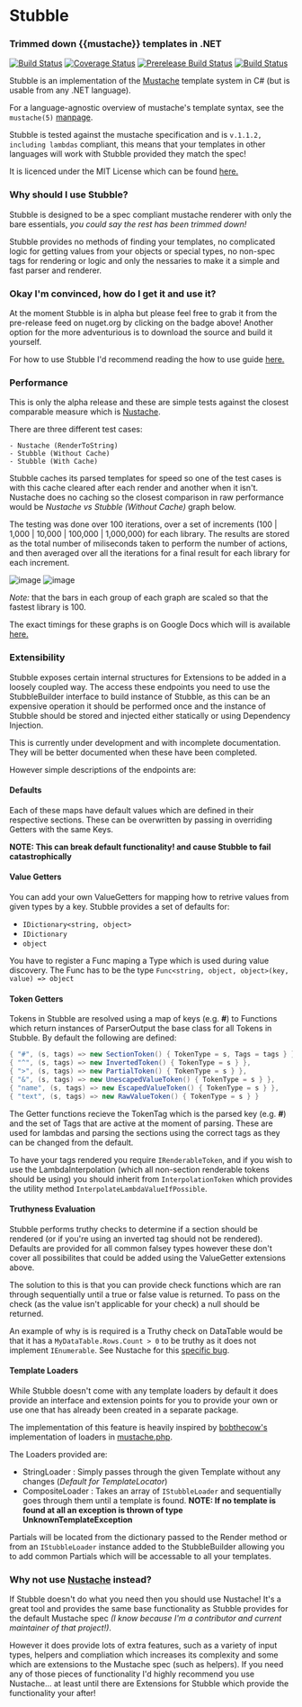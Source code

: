 # Stubble
### Trimmed down {{mustache}} templates in .NET
[![Build Status](https://img.shields.io/appveyor/ci/Romanx/Stubble.svg?style=flat-square)](https://ci.appveyor.com/project/Romanx/stubble/)
[![Coverage Status](https://img.shields.io/coveralls/Romanx/Stubble.svg?style=flat-square)](https://coveralls.io/r/Romanx/Stubble)
[![Prerelease Build Status](https://img.shields.io/nuget/vpre/Stubble.Core.svg?style=flat-square&label=nuget%20pre)](https://www.nuget.org/packages/Stubble.Core/)
[![Build Status](https://img.shields.io/nuget/v/Stubble.Core.svg?style=flat-square)](https://www.nuget.org/packages/Stubble.Core/)

Stubble is an implementation of the [Mustache](http://mustache.github.com/) template system in C# (but is usable from any .NET language).

For a language-agnostic overview of mustache's template syntax, see the `mustache(5)` [manpage](http://mustache.github.com/mustache.5.html).

Stubble is tested against the mustache specification and is `v.1.1.2, including lambdas` compliant, this means that your templates in other languages will work with Stubble provided they match the spec!

It is licenced under the MIT License which can be found [here.](/licence.md)

### Why should I use Stubble?
Stubble is designed to be a spec compliant mustache renderer with only the bare essentials, *you could say the rest has been trimmed down!*

Stubble provides no methods of finding your templates, no complicated logic for getting values from your objects or special types, no non-spec tags for rendering or logic and only the nessaries to make it a simple and fast parser and renderer.

### Okay I'm convinced, how do I get it and use it?
At the moment Stubble is in alpha but please feel free to grab it from the pre-release feed on nuget.org by clicking on the badge above! Another option for the more adventurious is to download the source and build it yourself.

For how to use Stubble I'd recommend reading the how to use guide [here.](https://github.com/Romanx/Stubble/wiki)

### Performance
This is only the alpha release and these are simple tests against the closest comparable measure which is [Nustache](https://github.com/jdiamond/Nustache/).

There are three different test cases:

	- Nustache (RenderToString)
	- Stubble (Without Cache)
	- Stubble (With Cache)

Stubble caches its parsed templates for speed so one of the test cases is with this cache cleared after each render and another when it isn't. Nustache does no caching so the closest comparison in raw performance would be *Nustache vs Stubble (Without Cache)* graph below.

The testing was done over 100 iterations, over a set of increments (100 | 1,000 | 10,000 | 100,000 | 1,000,000) for each library. The results are stored as the total number of miliseconds taken to perform the number of actions, and then averaged over all the iterations for a final result for each library for each increment.

![image](https://docs.google.com/spreadsheets/d/1QRKCy1GkwvI-pZqQaqcEHRHxWTRkz0aFXSt4O-zgOIk/pubchart?oid=1781166596&format=image)
![image](https://docs.google.com/spreadsheets/d/1QRKCy1GkwvI-pZqQaqcEHRHxWTRkz0aFXSt4O-zgOIk/pubchart?oid=306204948&format=image)

*Note:* that the bars in each group of each graph are scaled so that the fastest library is 100.

The exact timings for these graphs is on Google Docs which will is available [here.](https://docs.google.com/spreadsheets/d/1QRKCy1GkwvI-pZqQaqcEHRHxWTRkz0aFXSt4O-zgOIk/edit?usp=sharing)

### Extensibility
Stubble exposes certain internal structures for Extensions to be added in a loosely coupled way. The access these endpoints you need to use the StubbleBuilder interface to build instance of Stubble, as this can be an expensive operation it should be performed once and the instance of Stubble should be stored and injected either statically or using Dependency Injection.

This is currently under development and with incomplete documentation. 
They will be better documented when these have been completed.

However simple descriptions of the endpoints are:

#### Defaults
Each of these maps have default values which are defined in their respective sections. These can be overwritten by passing in overriding Getters with the same Keys. 

**NOTE: This can break default functionality! and cause Stubble to fail catastrophically**

#### Value Getters
You can add your own ValueGetters for mapping how to retrive values from given types by a key. Stubble provides a set of defaults for:

- `IDictionary<string, object>`
- `IDictionary`
- `object`

You have to register a Func maping a Type which is used during value discovery. The Func has to be the type `Func<string, object, object>(key, value) => object`

#### Token Getters
Tokens in Stubble are resolved using a map of keys (e.g. **#**) to Functions which return instances of ParserOutput the base class for all Tokens in Stubble. By default the following are defined:
```csharp
{ "#", (s, tags) => new SectionToken() { TokenType = s, Tags = tags } },
{ "^", (s, tags) => new InvertedToken() { TokenType = s } },
{ ">", (s, tags) => new PartialToken() { TokenType = s } },
{ "&", (s, tags) => new UnescapedValueToken() { TokenType = s } },
{ "name", (s, tags) => new EscapedValueToken() { TokenType = s } },
{ "text", (s, tags) => new RawValueToken() { TokenType = s } }
```

The Getter functions recieve the TokenTag which is the parsed key (e.g. **#**) and the set of Tags that are active at the moment of parsing. These are used for lambdas and parsing the sections using the correct tags as they can be changed from the default.

To have your tags rendered you require `IRenderableToken`, and if you wish to use the LambdaInterpolation (which all non-section renderable tokens should be using) you should inherit from `InterpolationToken` which provides the utility method `InterpolateLambdaValueIfPossible`.

#### Truthyness Evaluation
Stubble performs truthy checks to determine if a section should be rendered (or if you're using an inverted tag should not be rendered). Defaults are provided for all common falsey types however these don't cover all possibilites that could be added using the ValueGetter extensions above.

The solution to this is that you can provide check functions which are ran through sequentially until a true or false value is returned. To pass on the check (as the value isn't applicable for your check) a null should be returned.

An example of why is is required is a Truthy check on DataTable would be that it has a `MyDataTable.Rows.Count > 0` to be truthy as it does not implement `IEnumerable`. See Nustache for this [specific bug](https://github.com/jdiamond/Nustache/issues/92).

#### Template Loaders
While Stubble doesn't come with any template loaders by default it does provide an interface and extension points for you to provide your own or use one that has already been created in a separate package.

The implementation of this feature is heavily inspired by [bobthecow's](https://github.com/bobthecow/) implementation of loaders in [mustache.php](https://github.com/bobthecow/mustache.php/).

The Loaders provided are:

 - StringLoader : Simply passes through the given Template without any changes (*Default for TemplateLocator*)
 - CompositeLoader : Takes an array of `IStubbleLoader` and sequentially goes through them until a template is found.
   **NOTE: If no template is found at all an exception is thrown of type UnknownTemplateException**

Partials will be located from the dictionary passed to the Render method or from an `IStubbleLoader` instance added to the StubbleBuilder allowing you to add common Partials which will be accessable to all your templates.

### Why not use [Nustache](https://github.com/jdiamond/Nustache/) instead?
If Stubble doesn't do what you need then you should use Nustache! It's a great tool and provides the same base functionality as Stubble provides for the default Mustache spec *(I know because I'm a contributor and current maintainer of that project!)*.

However it does provide lots of extra features, such as a variety of input types, helpers and compliation which increases its complexity and some which are extensions to the Mustache spec (such as helpers). If you need any of those pieces of functionality I'd highly recommend you use Nustache... at least until there are Extensions for Stubble which provide the functionality your after!
